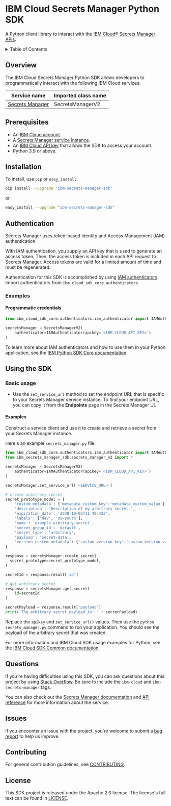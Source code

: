 # IBM Cloud Secrets Manager Python SDK
A Python client library to interact with the [IBM Cloud® Secrets Manager APIs](https://cloud.ibm.com/apidocs/secrets-manager).

<details>
<summary>Table of Contents</summary>

* [Overview](#overview)
* [Prerequisites](#prerequisites)
* [Installation](#installation)
* [Authentication](#authentication)
* [Using the SDK](#using-the-sdk)
* [Questions](#questions)
* [Issues](#issues)
* [Contributing](#contributing)
* [License](#license)

</details>

## Overview
The IBM Cloud Secrets Manager Python SDK allows developers to programmatically interact with the following IBM Cloud services:

| Service name                                                     | Imported class name  |
|------------------------------------------------------------------|----------------------|
| [Secrets Manager](https://cloud.ibm.com/apidocs/secrets-manager) | SecretsManagerV2     |

## Prerequisites
   
- An [IBM Cloud account](https://cloud.ibm.com/registration).
- A [Secrets Manager service instance](https://cloud.ibm.com/catalog/services/secrets-manager).
- An [IBM Cloud API key](https://cloud.ibm.com/iam/apikeys) that allows the SDK to access your account.
- Python 3.9 or above.

## Installation
To install, use `pip` or `easy_install`:

```bash
pip install --upgrade "ibm-secrets-manager-sdk"
```

or

```bash
easy_install --upgrade "ibm-secrets-manager-sdk"
```

## Authentication
Secrets Manager uses token-based Identity and Access Management (IAM) authentication.

With IAM authentication, you supply an API key that is used to generate an access token. Then, the access token is included in each API request to Secrets Manager. Access tokens are valid for a limited amount of time and must be regenerated.

Authentication for this SDK is accomplished by using [IAM authenticators](https://github.com/IBM/ibm-cloud-sdk-common/blob/master/README.md#authentication). Import authenticators from `ibm_cloud_sdk_core.authenticators`.

### Examples

#### Programmatic credentials

```python
from ibm_cloud_sdk_core.authenticators.iam_authenticator import IAMAuthenticator

secretsManager = SecretsManagerV2(
    authenticator=IAMAuthenticator(apikey='<IBM_CLOUD_API_KEY>')
)
```

To learn more about IAM authenticators and how to use them in your Python application, see the [IBM Python SDK Core documentation](https://github.com/IBM/python-sdk-core/blob/master/Authentication.md).

## Using the SDK

### Basic usage

- Use the `set_service_url` method to set the endpoint URL that is specific to your Secrets Manager service instance. To
  find your endpoint URL, you can copy it from the **Endpoints** page in the Secrets Manager UI.

#### Examples

Construct a service client and use it to create and retrieve a secret from your Secrets Manager instance.

Here's an example `secrets_manager.py` file:

```python
from ibm_cloud_sdk_core.authenticators.iam_authenticator import IAMAuthenticator
from ibm_secrets_manager_sdk.secrets_manager_v2 import *

secretsManager = SecretsManagerV2(
    authenticator=IAMAuthenticator(apikey='<IBM_CLOUD_API_KEY>')
)

secretsManager.set_service_url('<SERVICE_URL>')

# create arbitrary secret
secret_prototype_model = {
    'custom_metadata': {'metadata_custom_key':'metadata_custom_value'},
    'description': 'Description of my arbitrary secret.',
    'expiration_date': '2030-10-05T11:49:42Z',
    'labels': ['dev', 'us-south'],
    'name': 'example-arbitrary-secret',
    'secret_group_id': 'default',
    'secret_type': 'arbitrary',
    'payload': 'secret-data',
    'version_custom_metadata': {'custom_version_key':'custom_version_value'},
}

response = secretsManager.create_secret(
  secret_prototype=secret_prototype_model,
)

secretId = response.result['id']

# get arbitrary secret
response = secretsManager.get_secret(
    id=secretId
)

secretPayload = response.result['payload']
print('The arbitrary secret payload is: ' + secretPayload)
```

Replace the `apikey` and `set_service_url()` values. Then use the `python secrets_manager.py` command to run your
application. You should see the payload of the arbitrary secret that was created.

For more information and IBM Cloud SDK usage examples for Python, see
the [IBM Cloud SDK Common documentation](https://github.com/IBM/ibm-cloud-sdk-common/blob/master/README.md).

## Questions

If you're having difficulties using this SDK, you can ask questions about this project by
using [Stack Overflow](https://stackoverflow.com/questions/tagged/ibm-cloud+secrets-manager). Be sure to include
the `ibm-cloud` and `ibm-secrets-manager` tags.

You can also check out the [Secrets Manager documentation](https://cloud.ibm.com/docs/secrets-manager)
and [API reference](https://cloud.ibm.com/apidocs/secrets-manager) for more information about the service.

## Issues

If you encounter an issue with the project, you're welcome to submit
a [bug report](https://github.com/IBM/secrets-manager-python-sdk/issues) to help us improve.

## Contributing

For general contribution guidelines, see [CONTRIBUTING](CONTRIBUTING.md).

## License

This SDK project is released under the Apache 2.0 license. The license's full text can be found in [LICENSE](LICENSE).
